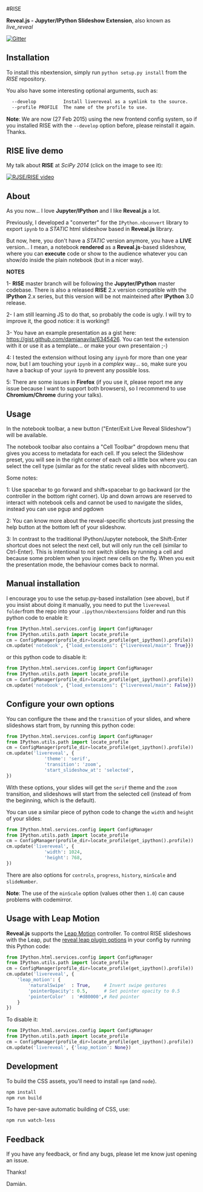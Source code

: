 #RISE

**Reveal.js - Jupyter/IPython Slideshow Extension**, also known as *live_reveal*

[![Gitter](https://badges.gitter.im/Join%20Chat.svg)](https://gitter.im/damianavila/RISE)

## Installation

To install this nbextension, simply run ``python setup.py install`` from the
*RISE* repository.

You also have some interesting optional arguments, such as:

```bash
  --develop          Install livereveal as a symlink to the source.
  --profile PROFILE  The name of the profile to use.
```

**Note**: We are now (27 Feb 2015) using the new frontend config system, so if
you installed RISE with the ``--develop`` option before, please reinstall it
again. Thanks.

## RISE live demo

My talk about **RISE** at *SciPy 2014* (click on the image to see it):

[![RJSE/RISE video](http://img.youtube.com/vi/sZBKruEh0jI/0.jpg)](https://www.youtube.com/watch?v=sZBKruEh0jI)

## About

As you now... I love **Jupyter/IPython** and I like **Reveal.js** a lot.

Previously, I developed a "converter" for the `IPython.nbconvert` library to
export `ipynb` to a *STATIC* html slideshow based in **Reveal.js** library.

But now, here, you don't have a *STATIC* version anymore, you have a **LIVE**
version... I mean, a notebook **rendered** as a **Reveal.js**-based slideshow,
where you can **execute** code or show to the audience whatever you can show/do
inside the plain notebook (but in a nicer way).

**NOTES**

1- **RISE** master branch will be following the **Jupyter/IPython** master codebase.
There is also a released **RISE** 2.x version compatible with the **IPython** 2.x
series, but this version will be not mainteined after **IPython** 3.0 release.

2- I am still learning JS to do that, so probably the code is ugly. I will try
to improve it, the good notice: it is working!!

3- You have an example presentation as a gist here:
https://gist.github.com/damianavila/6345426. You can test the extension with it
or use it as a template... or make your own presentaion ;-)

4: I tested the extension without losing any `ipynb` for more than one year now,
but I am touching your `ipynb` in a *complex* way... so, make sure you have a
backup of your `ipynb` to prevent any possible loss.

5: There are some issues in **Firefox** (if you use it, please report me any issue
because I want to support both browsers), so I recommend to use **Chromium/Chrome**
during your talks).

## Usage

In the notebook toolbar, a new button ("Enter/Exit Live Reveal Slideshow")
will be available.

The notebook toolbar also contains a "Cell Toolbar" dropdown menu that gives
you access to metadata for each cell. If you select the Slideshow preset, you
will see in the right corner of each cell a little box where you can select
the cell type (similar as for the static reveal slides with nbconvert).

Some notes:

1: Use spacebar to go forward and shift+spacebar to go backward (or the
controller in the bottom right corner). Up and down arrows are reserved to
interact with notebook cells and cannot be used to navigate the slides, instead
you can use pgup and pgdown

2: You can know more about the reveal-specific shortcuts just pressing the help
button at the bottom left of your slideshow.

3: In contrast to the traditional IPython/Jupyter notebook, the Shift-Enter
shortcut does not select the next cell, but will only run the cell (similar
to Ctrl-Enter). This is intentional to not switch slides by running a cell
and because some problem when you inject new cells on the fly.
When you exit the presentation mode, the behaviour comes back to normal.

## Manual installation

I encourage you to use the setup.py-based installation (see above), but if you
insist about doing it manually, you need to put the `livereveal folder`from the
repo into your `.ipython/nbextensions` folder and run this python code to enable
it:

```python
from IPython.html.services.config import ConfigManager
from IPython.utils.path import locate_profile
cm = ConfigManager(profile_dir=locate_profile(get_ipython().profile))
cm.update('notebook', {"load_extensions": {"livereveal/main": True}})
```
or this python code to disable it:

```python
from IPython.html.services.config import ConfigManager
from IPython.utils.path import locate_profile
cm = ConfigManager(profile_dir=locate_profile(get_ipython().profile))
cm.update('notebook', {"load_extensions": {"livereveal/main": False}})
```

## Configure your own options

You can configure the `theme` and the `transition` of your slides, and where
slideshows start from, by running this python code:

```python
from IPython.html.services.config import ConfigManager
from IPython.utils.path import locate_profile
cm = ConfigManager(profile_dir=locate_profile(get_ipython().profile))
cm.update('livereveal', {
              'theme': 'serif',
              'transition': 'zoom',
              'start_slideshow_at': 'selected',
})
```

With these options, your slides will get the `serif` theme and the
`zoom` transition, and slideshows will start from the selected cell (instead
of from the beginning, which is the default).

You can use a similar piece of python code to change the `width` and
`height` of your slides:

```python
from IPython.html.services.config import ConfigManager
from IPython.utils.path import locate_profile
cm = ConfigManager(profile_dir=locate_profile(get_ipython().profile))
cm.update('livereveal', {
              'width': 1024,
              'height': 768,
})
```

There are also options for `controls`, `progress`, `history`, `minScale` and
`slideNumber`.

**Note**: The use of the `minScale` option (values other then `1.0`) can cause
problems with codemirror.

## Usage with Leap Motion

**Reveal.js** supports the [Leap Motion](leapmotion.com) controller.
To control RISE slideshows with the Leap, put the
[reveal leap plugin options](https://github.com/hakimel/reveal.js#leap-motion)
in your config by running this Python code:

```python
from IPython.html.services.config import ConfigManager
from IPython.utils.path import locate_profile
cm = ConfigManager(profile_dir=locate_profile(get_ipython().profile))
cm.update('livereveal', {
    'leap_motion': {
        'naturalSwipe'  : True,     # Invert swipe gestures
        'pointerOpacity': 0.5,      # Set pointer opacity to 0.5
        'pointerColor'  : '#d80000',# Red pointer
    }
})
```

To disable it:

```python
from IPython.html.services.config import ConfigManager
from IPython.utils.path import locate_profile
cm = ConfigManager(profile_dir=locate_profile(get_ipython().profile))
cm.update('livereveal', {'leap_motion': None})
```

## Development
To build the CSS assets, you'll need to install `npm` (and `node`).

```bash
npm install
npm run build
```

To have per-save automatic building of CSS, use:
```bash
npm run watch-less
```

## Feedback

If you have any feedback, or find any bugs, please let me know just opening
an issue.

Thanks!

Damián.
